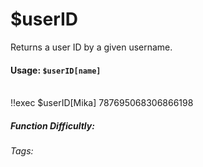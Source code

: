 # $userID
Returns a user ID by a given username.

#### Usage: `$userID[name]`
<br/>
<discord-messages>
	<discord-message :bot="false" role-color="#ffcc9a" author="Member">
		!!exec $userID[Mika]
	</discord-message>
	<discord-message :bot="true" role-color="#0099ff" author="Custom Command" avatar="https://media.discordapp.net/avatars/725721249652670555/781224f90c3b841ba5b40678e032f74a.webp">
		787695068306866198
	</discord-message>
</discord-messages>

##### Function Difficultly: <Badge type="tip" text="Easy" vertical="middle" /> 
###### Tags: <Badge type="tip" text="userID" vertical="middle" /> <Badge type="tip" text="member's ID" vertical="middle" /> <Badge type="tip" text="User ID" vertical="middle" /> <Badge type="tip" text="username" vertical="middle" />